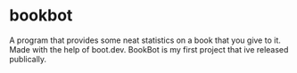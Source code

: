 # bookbot
A program that provides some neat statistics on a book that you give to it. Made with the help of boot.dev. BookBot is my first project that ive released publically.
